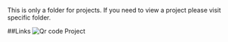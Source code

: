 This is only a folder for projects. If you need to view a project please visit specific folder.

##Links
![Qr code Project](./qr-code-component-main)
